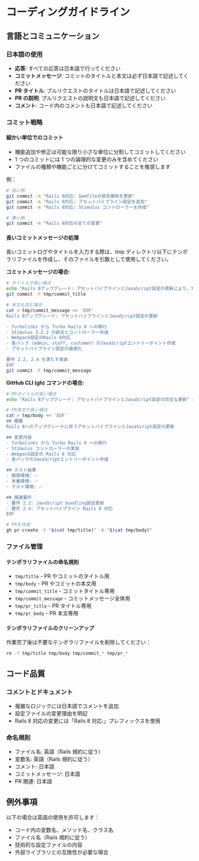 # コーディングガイドライン

## 言語とコミュニケーション

### 日本語の使用

- **応答**: すべての応答は日本語で行ってください
- **コミットメッセージ**: コミットのタイトルと本文は必ず日本語で記述してください
- **PR タイトル**: プルリクエストのタイトルは日本語で記述してください
- **PR の説明**: プルリクエストの説明文も日本語で記述してください
- **コメント**: コード内のコメントも日本語で記述してください

### コミット戦略

#### 細かい単位でのコミット

- 機能追加や修正は可能な限り小さな単位に分割してコミットしてください
- 1 つのコミットには 1 つの論理的な変更のみを含めてください
- ファイルの種類や機能ごとに分けてコミットすることを推奨します

例：

```bash
# 良い例
git commit -m "Rails 8対応: Gemfileの依存関係を更新"
git commit -m "Rails 8対応: アセットパイプライン設定を追加"
git commit -m "Rails 8対応: Stimulus コントローラーを作成"

# 悪い例
git commit -m "Rails 8対応の全ての変更"
```

#### 長いコミットメッセージの処理

長いコミットログやタイトルを入力する際は、tmp ディレクトリ以下にテンポラリファイルを作成し、そのファイルを引数として使用してください。

**コミットメッセージの場合:**

```bash
# タイトルが長い場合
echo "Rails 8アップグレード: アセットパイプラインとJavaScript設定の更新により、Turbo Rails 8とStimulus 3.2.2の統合を完了" > tmp/commit_title
git commit -F tmp/commit_title

# 本文も含む場合
cat > tmp/commit_message << 'EOF'
Rails 8アップグレード: アセットパイプラインとJavaScript設定の更新

- Turbolinks から Turbo Rails 8 への移行
- Stimulus 3.2.2 の統合とコントローラー作成
- Webpack設定のRails 8対応
- 各パック（admin, staff, customer）のJavaScriptエントリーポイント作成
- アセットパイプライン設定の最適化

要件 2.2, 2.4 を満たす実装
EOF
git commit -F tmp/commit_message
```

**GitHub CLI (gh) コマンドの場合:**

```bash
# PRタイトルが長い場合
echo "Rails 8アップグレード: アセットパイプラインとJavaScript設定の完全な更新" > tmp/title

# PR本文が長い場合
cat > tmp/body << 'EOF'
## 概要
Rails 8へのアップグレードに伴うアセットパイプラインとJavaScript設定の更新

## 変更内容
- Turbolinks から Turbo Rails 8 への移行
- Stimulus コントローラーの実装
- Webpack設定の Rails 8 対応
- 各パックのJavaScriptエントリーポイント作成

## テスト結果
- 開発環境: ✅
- 本番環境: ✅
- テスト環境: ✅

## 関連要件
- 要件 2.2: JavaScript bundling設定更新
- 要件 2.4: アセットパイプライン Rails 8 対応
EOF

# PRを作成
gh pr create -t "$(cat tmp/title)" -b "$(cat tmp/body)"
```

### ファイル管理

#### テンポラリファイルの命名規則

- `tmp/title` - PR やコミットのタイトル用
- `tmp/body` - PR やコミットの本文用
- `tmp/commit_title` - コミットタイトル専用
- `tmp/commit_message` - コミットメッセージ全体用
- `tmp/pr_title` - PR タイトル専用
- `tmp/pr_body` - PR 本文専用

#### テンポラリファイルのクリーンアップ

作業完了後は不要なテンポラリファイルを削除してください：

```bash
rm -f tmp/title tmp/body tmp/commit_* tmp/pr_*
```

## コード品質

### コメントとドキュメント

- 複雑なロジックには日本語でコメントを追加
- 設定ファイルの変更理由を明記
- Rails 8 対応の変更には「Rails 8 対応:」プレフィックスを使用

### 命名規則

- ファイル名: 英語（Rails 規約に従う）
- 変数名: 英語（Rails 規約に従う）
- コメント: 日本語
- コミットメッセージ: 日本語
- PR 関連: 日本語

## 例外事項

以下の場合は英語の使用を許可します：

- コード内の変数名、メソッド名、クラス名
- ファイル名（Rails 規約に従う）
- 技術的な設定ファイルの内容
- 外部ライブラリとの互換性が必要な場合
